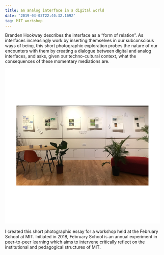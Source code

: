 ```yaml
---
title: an analog interface in a digital world
date: "2019-03-03T22:40:32.169Z"
tag: MIT workshop
---
```


Branden Hookway describes the interface as a “form of relation”. As interfaces increasingly work by inserting themselves in our subconscious ways of being, this short photographic exploration probes the nature of our encounters with them by creating a dialogue between digital and analog interfaces, and asks, given our techno-cultural context, what the consequences of these momentary mediations are.

![altcaption](febschool.png)
<!-- ![altcaption](spread.png) -->

I created this short photographic essay for a workshop held at the February School at MIT. Initiated in 2018, February School is an annual experiment in peer-to-peer learning which aims to intervene critically reflect on the institutional and pedagogical structures of MIT.
